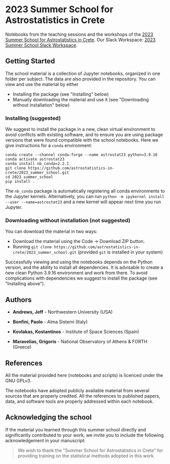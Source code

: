 # 2023 Summer School for Astrostatistics in Crete

Notebooks from the teaching sessions and the workshops of the
[2023 Summer School for Astrostatistics in Crete](
https://astro.physics.uoc.gr/Conferences/Astrostatistics_School_Crete_2023).
Our Slack Workspace: [2023 Summer School Slack Workspace](https://astrostatisti-vpx2288.slack.com).

## Getting Started

The school material is a collection of Jupyter notebooks, organized in one
folder per subject. The data are also provided in the repository. You can view
and use the material by either
* Installing the package (see "Installing" below)
* Manually downloading the material and use it (see "Downloading without installation" below)

### Installing (suggested)

We suggest to install the package in a new, clean virtual environment to avoid conflicts with existing software, and
to ensure you are using package versions that were found compatible with the school notebooks. Here we give instructions
for a `conda` environment:

```
conda create --channel conda-forge --name astrostat23 python=3.9.16
conda activate astrostat23
conda install nb_conda=2.2.1
git clone https://github.com/astrostatistics-in-crete/2023_summer_school.git
cd 2023_summer_school
pip install .
```

The `nb_conda` package is automatically registering all conda environments to
the Jupyter kernels. Alternatively, you can run `python -m ipykernel install --user --name=astrostat23` and a new
kernel will appear next time you run Jupyter.

### Downloading without installation (not suggested)

You can download the material in two ways:
* Download the material using the Code -> Download ZIP button.
* Running `git clone https://github.com/astrostatistics-in-crete/2023_summer_school.git` (provided `git` is installed in your system)

Successfully viewing and using the notebooks depends on the Python version, and 
the ability to install all dependencies. It is advisable to create a new clean
Python 3.9.16 environment and work from there. To avoid complications with
dependencies we suggest to install the package (see "Installing above").

## Authors

* **Andrews, Jeff** - Northwestern University (USA)

* **Bonfini, Paolo** - Alma Sistemi (Italy)

* **Kovlakas, Kostantinos** - Institute of Space Sciences (Spain)

* **Maravelias, Grigoris** - National Observatory of Athens & FORTH (Greece)

## References

All the material provided here (notebooks and scripts) is licenced
under the GNU GPLv3.

The notebooks have adopted publicly available material from several sources
that are properly credited. All the references to published papers, data, and
software tools are properly addressed within each notebook.

## Acknowledging the school

If the material you learned through this summer school directly and
significantly contributed to your work, we invite you to include the
following acknowledgement in your manuscript:

> We wish to thank the "Summer School for Astrostatistics in Crete" for providing training on the statistical methods adopted in this work.
